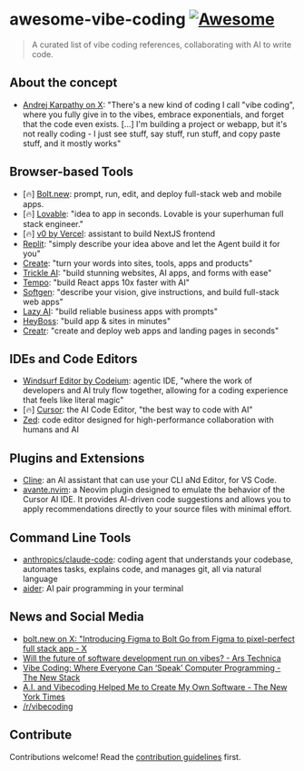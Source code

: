 # awesome-vibe-coding [![Awesome](https://awesome.re/badge.svg)](https://awesome.re)

> A curated list of vibe coding references, collaborating with AI to write code.

## About the concept

* [Andrej Karpathy on X](https://x.com/karpathy/status/1886192184808149383): "There's a new kind of coding I call "vibe coding", where you fully give in to the vibes, embrace exponentials, and forget that the code even exists. [...] I'm building a project or webapp, but it's not really coding - I just see stuff, say stuff, run stuff, and copy paste stuff, and it mostly works"

## Browser-based Tools

* [🔥] [Bolt.new](https://bolt.new/): prompt, run, edit, and deploy full-stack web and mobile apps.
* [🔥] [Lovable](https://lovable.dev/): "idea to app in seconds. Lovable is your superhuman full stack engineer."
* [🔥] [v0 by Vercel](https://v0.dev/chat): assistant to build NextJS frontend
* [Replit](https://replit.com/): "simply describe your idea above and let the Agent build it for you"
* [Create](https://www.create.xyz/): "turn your words into sites, tools, apps and products"
* [Trickle AI](https://www.trickle.so/): "build stunning websites, AI apps, and forms with ease"
* [Tempo](https://www.tempo.new/): "build React apps 10x faster with AI"
* [Softgen](https://softgen.ai/): "describe your vision, give instructions, and build full-stack web apps"
* [Lazy AI](https://getlazy.ai/): "build reliable business apps with prompts"
* [HeyBoss](https://www.heyboss.xyz/): "build app & sites in minutes"
* [Creatr](https://getcreatr.com/): "create and deploy web apps and landing pages in seconds"

## IDEs and Code Editors

* [Windsurf Editor by Codeium](https://codeium.com/windsurf): agentic IDE, "where the work of developers and AI truly flow together, allowing for a coding experience that feels like literal magic"
* [🔥] [Cursor](https://www.cursor.com/): the AI Code Editor, "the best way to code with AI"
* [Zed](https://zed.dev/): code editor designed for high-performance collaboration with humans and AI

## Plugins and Extensions

* [Cline](https://cline.bot/): an AI assistant that can use your CLI aNd Editor, for VS Code.
* [avante.nvim](https://github.com/yetone/avante.nvim): a Neovim plugin designed to emulate the behavior of the Cursor AI IDE. It provides AI-driven code suggestions and allows you to apply recommendations directly to your source files with minimal effort.

## Command Line Tools

* [anthropics/claude-code](https://github.com/anthropics/claude-code): coding agent that understands your codebase, automates tasks, explains code, and manages git, all via natural language
* [aider](https://aider.chat/): AI pair programming in your terminal

## News and Social Media

* [bolt.new on X: "Introducing Figma to Bolt Go from Figma to pixel-perfect full stack app - X](https://x.com/boltdotnew/status/1900197121829331158)
* [Will the future of software development run on vibes? - Ars Technica](https://arstechnica.com/ai/2025/03/is-vibe-coding-with-ai-gnarly-or-reckless-maybe-some-of-both/)
* [Vibe Coding: Where Everyone Can ‘Speak’ Computer Programming - The New Stack](https://thenewstack.io/vibe-coding-where-everyone-can-speak-computer-programming/)
* [A.I. and Vibecoding Helped Me to Create My Own Software - The New York Times](https://www.nytimes.com/2025/02/27/technology/personaltech/vibecoding-ai-software-programming.html)
* [/r/vibecoding](https://www.reddit.com/r/vibecoding/)

## Contribute

Contributions welcome! Read the [contribution guidelines](CONTRIBUTING.md) first.
